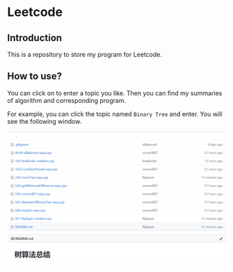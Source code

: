 # Leetcode

## Introduction

This is a repository to store my program for Leetcode. 

## How to use?

You can click on to enter a topic you like. Then you can find my summaries of algorithm and corresponding program.

For example, you can click the topic named `Binary Tree` and enter. You will see the following window. 

![](image/2.png)